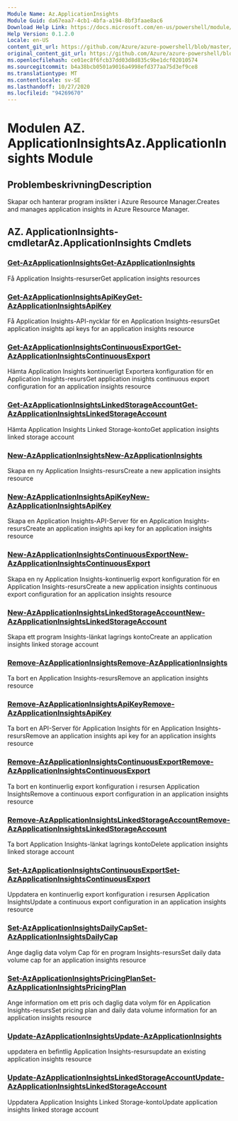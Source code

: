 ```yaml
---
Module Name: Az.ApplicationInsights
Module Guid: da67eaa7-4cb1-4bfa-a194-8bf3faae8ac6
Download Help Link: https://docs.microsoft.com/en-us/powershell/module/az.applicationinsights
Help Version: 0.1.2.0
Locale: en-US
content_git_url: https://github.com/Azure/azure-powershell/blob/master/src/ApplicationInsights/ApplicationInsights/help/Az.ApplicationInsights.md
original_content_git_url: https://github.com/Azure/azure-powershell/blob/master/src/ApplicationInsights/ApplicationInsights/help/Az.ApplicationInsights.md
ms.openlocfilehash: ce01ec8f6fcb37dd03d8d835c9be1dcf02010574
ms.sourcegitcommit: b4a38bcb0501a9016a4998efd377aa75d3ef9ce8
ms.translationtype: MT
ms.contentlocale: sv-SE
ms.lasthandoff: 10/27/2020
ms.locfileid: "94269670"
---
```

# <span data-ttu-id="5b836-101">Modulen AZ. ApplicationInsights</span><span class="sxs-lookup"><span data-stu-id="5b836-101">Az.ApplicationInsights Module</span></span>
## <span data-ttu-id="5b836-102">Problembeskrivning</span><span class="sxs-lookup"><span data-stu-id="5b836-102">Description</span></span>
<span data-ttu-id="5b836-103">Skapar och hanterar program insikter i Azure Resource Manager.</span><span class="sxs-lookup"><span data-stu-id="5b836-103">Creates and manages application insights in Azure Resource Manager.</span></span>

## <span data-ttu-id="5b836-104">AZ. ApplicationInsights-cmdletar</span><span class="sxs-lookup"><span data-stu-id="5b836-104">Az.ApplicationInsights Cmdlets</span></span>
### [<span data-ttu-id="5b836-105">Get-AzApplicationInsights</span><span class="sxs-lookup"><span data-stu-id="5b836-105">Get-AzApplicationInsights</span></span>](Get-AzApplicationInsights.md)
<span data-ttu-id="5b836-106">Få Application Insights-resurser</span><span class="sxs-lookup"><span data-stu-id="5b836-106">Get application insights resources</span></span>

### [<span data-ttu-id="5b836-107">Get-AzApplicationInsightsApiKey</span><span class="sxs-lookup"><span data-stu-id="5b836-107">Get-AzApplicationInsightsApiKey</span></span>](Get-AzApplicationInsightsApiKey.md)
<span data-ttu-id="5b836-108">Få Application Insights-API-nycklar för en Application Insights-resurs</span><span class="sxs-lookup"><span data-stu-id="5b836-108">Get application insights api keys for an application insights resource</span></span>

### [<span data-ttu-id="5b836-109">Get-AzApplicationInsightsContinuousExport</span><span class="sxs-lookup"><span data-stu-id="5b836-109">Get-AzApplicationInsightsContinuousExport</span></span>](Get-AzApplicationInsightsContinuousExport.md)
<span data-ttu-id="5b836-110">Hämta Application Insights kontinuerligt Exportera konfiguration för en Application Insights-resurs</span><span class="sxs-lookup"><span data-stu-id="5b836-110">Get application insights continuous export configuration for an application insights resource</span></span>

### [<span data-ttu-id="5b836-111">Get-AzApplicationInsightsLinkedStorageAccount</span><span class="sxs-lookup"><span data-stu-id="5b836-111">Get-AzApplicationInsightsLinkedStorageAccount</span></span>](Get-AzApplicationInsightsLinkedStorageAccount.md)
<span data-ttu-id="5b836-112">Hämta Application Insights Linked Storage-konto</span><span class="sxs-lookup"><span data-stu-id="5b836-112">Get application insights linked storage account</span></span>

### [<span data-ttu-id="5b836-113">New-AzApplicationInsights</span><span class="sxs-lookup"><span data-stu-id="5b836-113">New-AzApplicationInsights</span></span>](New-AzApplicationInsights.md)
<span data-ttu-id="5b836-114">Skapa en ny Application Insights-resurs</span><span class="sxs-lookup"><span data-stu-id="5b836-114">Create a new application insights resource</span></span>

### [<span data-ttu-id="5b836-115">New-AzApplicationInsightsApiKey</span><span class="sxs-lookup"><span data-stu-id="5b836-115">New-AzApplicationInsightsApiKey</span></span>](New-AzApplicationInsightsApiKey.md)
<span data-ttu-id="5b836-116">Skapa en Application Insights-API-Server för en Application Insights-resurs</span><span class="sxs-lookup"><span data-stu-id="5b836-116">Create an application insights api key for an application insights resource</span></span>

### [<span data-ttu-id="5b836-117">New-AzApplicationInsightsContinuousExport</span><span class="sxs-lookup"><span data-stu-id="5b836-117">New-AzApplicationInsightsContinuousExport</span></span>](New-AzApplicationInsightsContinuousExport.md)
<span data-ttu-id="5b836-118">Skapa en ny Application Insights-kontinuerlig export konfiguration för en Application Insights-resurs</span><span class="sxs-lookup"><span data-stu-id="5b836-118">Create a new application insights continuous export configuration for an application insights resource</span></span>

### [<span data-ttu-id="5b836-119">New-AzApplicationInsightsLinkedStorageAccount</span><span class="sxs-lookup"><span data-stu-id="5b836-119">New-AzApplicationInsightsLinkedStorageAccount</span></span>](New-AzApplicationInsightsLinkedStorageAccount.md)
<span data-ttu-id="5b836-120">Skapa ett program Insights-länkat lagrings konto</span><span class="sxs-lookup"><span data-stu-id="5b836-120">Create an application insights linked storage account</span></span>

### [<span data-ttu-id="5b836-121">Remove-AzApplicationInsights</span><span class="sxs-lookup"><span data-stu-id="5b836-121">Remove-AzApplicationInsights</span></span>](Remove-AzApplicationInsights.md)
<span data-ttu-id="5b836-122">Ta bort en Application Insights-resurs</span><span class="sxs-lookup"><span data-stu-id="5b836-122">Remove an application insights resource</span></span>

### [<span data-ttu-id="5b836-123">Remove-AzApplicationInsightsApiKey</span><span class="sxs-lookup"><span data-stu-id="5b836-123">Remove-AzApplicationInsightsApiKey</span></span>](Remove-AzApplicationInsightsApiKey.md)
<span data-ttu-id="5b836-124">Ta bort en API-Server för Application Insights för en Application Insights-resurs</span><span class="sxs-lookup"><span data-stu-id="5b836-124">Remove an application insights api key for an application insights resource</span></span>

### [<span data-ttu-id="5b836-125">Remove-AzApplicationInsightsContinuousExport</span><span class="sxs-lookup"><span data-stu-id="5b836-125">Remove-AzApplicationInsightsContinuousExport</span></span>](Remove-AzApplicationInsightsContinuousExport.md)
<span data-ttu-id="5b836-126">Ta bort en kontinuerlig export konfiguration i resursen Application Insights</span><span class="sxs-lookup"><span data-stu-id="5b836-126">Remove a continuous export configuration in an application insights resource</span></span>

### [<span data-ttu-id="5b836-127">Remove-AzApplicationInsightsLinkedStorageAccount</span><span class="sxs-lookup"><span data-stu-id="5b836-127">Remove-AzApplicationInsightsLinkedStorageAccount</span></span>](Remove-AzApplicationInsightsLinkedStorageAccount.md)
<span data-ttu-id="5b836-128">Ta bort Application Insights-länkat lagrings konto</span><span class="sxs-lookup"><span data-stu-id="5b836-128">Delete application insights linked storage account</span></span>

### [<span data-ttu-id="5b836-129">Set-AzApplicationInsightsContinuousExport</span><span class="sxs-lookup"><span data-stu-id="5b836-129">Set-AzApplicationInsightsContinuousExport</span></span>](Set-AzApplicationInsightsContinuousExport.md)
<span data-ttu-id="5b836-130">Uppdatera en kontinuerlig export konfiguration i resursen Application Insights</span><span class="sxs-lookup"><span data-stu-id="5b836-130">Update a continuous export configuration in an application insights resource</span></span>

### [<span data-ttu-id="5b836-131">Set-AzApplicationInsightsDailyCap</span><span class="sxs-lookup"><span data-stu-id="5b836-131">Set-AzApplicationInsightsDailyCap</span></span>](Set-AzApplicationInsightsDailyCap.md)
<span data-ttu-id="5b836-132">Ange daglig data volym Cap för en program Insights-resurs</span><span class="sxs-lookup"><span data-stu-id="5b836-132">Set daily data volume cap for an application insights resource</span></span>

### [<span data-ttu-id="5b836-133">Set-AzApplicationInsightsPricingPlan</span><span class="sxs-lookup"><span data-stu-id="5b836-133">Set-AzApplicationInsightsPricingPlan</span></span>](Set-AzApplicationInsightsPricingPlan.md)
<span data-ttu-id="5b836-134">Ange information om ett pris och daglig data volym för en Application Insights-resurs</span><span class="sxs-lookup"><span data-stu-id="5b836-134">Set pricing plan and daily data volume information for an application insights resource</span></span>

### [<span data-ttu-id="5b836-135">Update-AzApplicationInsights</span><span class="sxs-lookup"><span data-stu-id="5b836-135">Update-AzApplicationInsights</span></span>](Update-AzApplicationInsights.md)
<span data-ttu-id="5b836-136">uppdatera en befintlig Application Insights-resurs</span><span class="sxs-lookup"><span data-stu-id="5b836-136">update an existing application insights resource</span></span>

### [<span data-ttu-id="5b836-137">Update-AzApplicationInsightsLinkedStorageAccount</span><span class="sxs-lookup"><span data-stu-id="5b836-137">Update-AzApplicationInsightsLinkedStorageAccount</span></span>](Update-AzApplicationInsightsLinkedStorageAccount.md)
<span data-ttu-id="5b836-138">Uppdatera Application Insights Linked Storage-konto</span><span class="sxs-lookup"><span data-stu-id="5b836-138">Update application insights linked storage account</span></span>

